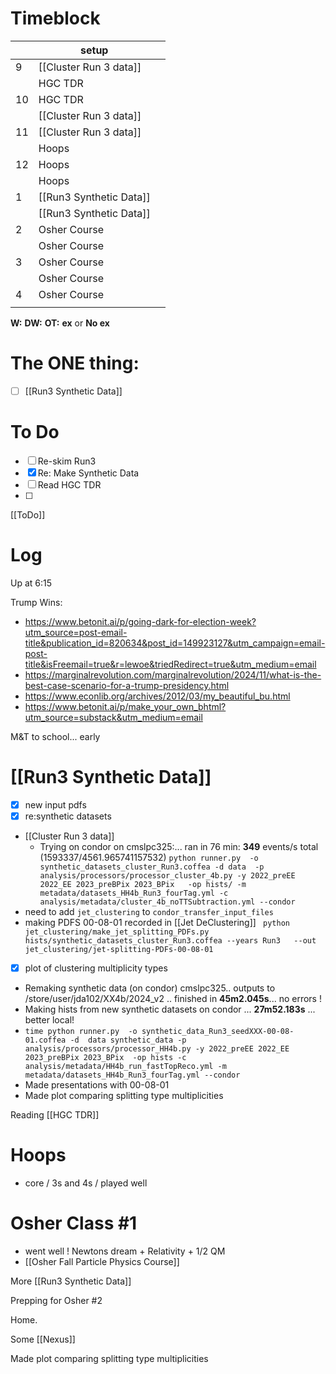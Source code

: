 # Timeblock

|     | setup                   |     |
| --- | ----------------------- | --- |
| 9   | [[Cluster Run 3 data]]  |     |
|     | HGC TDR                 |     |
| 10  | HGC TDR                 |     |
|     | [[Cluster Run 3 data]]  |     |
| 11  | [[Cluster Run 3 data]]  |     |
|     | Hoops                   |     |
| 12  | Hoops                   |     |
|     | Hoops                   |     |
| 1   | [[Run3 Synthetic Data]] |     |
|     | [[Run3 Synthetic Data]] |     |
| 2   | Osher Course            |     |
|     | Osher Course            |     |
| 3   | Osher Course            |     |
|     | Osher Course            |     |
| 4   | Osher Course            |     |
|     |                         |     |

**W:**
**DW:**
**OT:**
**ex** or **No ex**

# The ONE thing: 
- [ ] [[Run3 Synthetic Data]]


# To Do
- [ ] Re-skim Run3
- [x] Re: Make Synthetic Data
- [ ] Read HGC TDR
- [ ] 

[[ToDo]]

# Log

Up at 6:15

Trump Wins: 
- https://www.betonit.ai/p/going-dark-for-election-week?utm_source=post-email-title&publication_id=820634&post_id=149923127&utm_campaign=email-post-title&isFreemail=true&r=lewoe&triedRedirect=true&utm_medium=email
- https://marginalrevolution.com/marginalrevolution/2024/11/what-is-the-best-case-scenario-for-a-trump-presidency.html
- https://www.econlib.org/archives/2012/03/my_beautiful_bu.html
- https://www.betonit.ai/p/make_your_own_bhtml?utm_source=substack&utm_medium=email

M&T to school... early 



# [[Run3 Synthetic Data]]
- [x] new input pdfs
- [x] re:synthetic datasets
- [[Cluster Run 3 data]]
	- Trying on condor on cmslpc325:... ran in 76 min:  **349** events/s total (1593337/4561.965741157532)
	`python runner.py  -o synthetic_datasets_cluster_Run3.coffea -d data  -p analysis/processors/processor_cluster_4b.py -y 2022_preEE 2022_EE 2023_preBPix 2023_BPix   -op hists/ -m metadata/datasets_HH4b_Run3_fourTag.yml -c analysis/metadata/cluster_4b_noTTSubtraction.yml --condor `
- need to add `jet_clustering` to `condor_transfer_input_files`
- making PDFS 00-08-01 recorded in [[Jet DeClustering]]
	` python  jet_clustering/make_jet_splitting_PDFs.py hists/synthetic_datasets_cluster_Run3.coffea --years Run3   --out jet_clustering/jet-splitting-PDFs-00-08-01`
- [x] plot of clustering multiplicity types 
- Remaking synthetic data (on condor) cmslpc325.. outputs to /store/user/jda102/XX4b/2024_v2 .. finished in **45m2.045s**... no errors ! 
- Making hists from new synthetic datasets on condor ... **27m52.183s** ... better local!
- ` time python runner.py  -o synthetic_data_Run3_seedXXX-00-08-01.coffea -d  data synthetic_data -p analysis/processors/processor_HH4b.py -y 2022_preEE 2022_EE 2023_preBPix 2023_BPix  -op hists -c analysis/metadata/HH4b_run_fastTopReco.yml -m metadata/datasets_HH4b_Run3_fourTag.yml --condor  `
- Made presentations with 00-08-01
- Made plot comparing splitting type multiplicities 



Reading [[HGC TDR]]

# Hoops 
- core / 3s and 4s / played well 


# Osher Class #1 
- went well ! Newtons dream + Relativity + 1/2 QM 
- [[Osher Fall Particle Physics Course]]

More [[Run3 Synthetic Data]]

Prepping for Osher #2

Home. 

Some [[Nexus]]

Made plot comparing splitting type multiplicities 